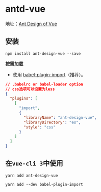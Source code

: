 # antd-vue

地址：[Ant Design of Vue](https://vue.ant.design/docs/vue/introduce-cn/)

## 安装 ##

    npm install ant-design-vue --save
    
**按需加载**

- 使用 [babel-plugin-import](https://github.com/ant-design/babel-plugin-import)（推荐）。

```json
// .babelrc or babel-loader option
// css选项可以设置为less
{
  "plugins": [
    [
      "import",
      {
        "libraryName": "ant-design-vue",
        "libraryDirectory": "es",
        "style": "css"       
      }
    ]
  ]
}
```

## 在`vue-cli 3`中使用 ##

    yarn add ant-design-vue
    
    yarn add --dev babel-plugin-import
    
    